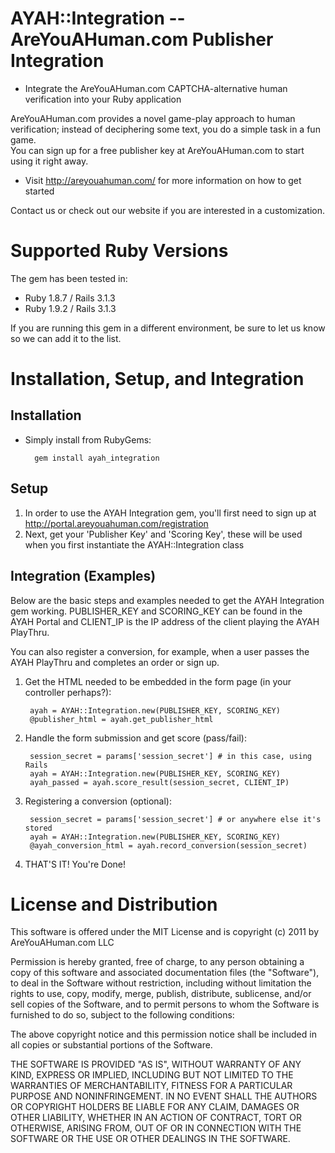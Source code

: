 # AYAH::Integration -- AreYouAHuman.com Publisher Integration

* Integrate the AreYouAHuman.com CAPTCHA-alternative human verification 
into your Ruby application

AreYouAHuman.com provides a novel game-play approach to human verification; 
instead of deciphering some text, you do a simple task in a fun game.  
You can sign up for a free publisher key at AreYouAHuman.com to start 
using it right away.  

* Visit http://areyouahuman.com/ for more information on how to get started

Contact us or check out our website if you are interested in a customization.

# Supported Ruby Versions

The gem has been tested in:

* Ruby 1.8.7 / Rails 3.1.3
* Ruby 1.9.2 / Rails 3.1.3

If you are running this gem in a different environment, be sure to let us 
know so we can add it to the list.

# Installation, Setup, and Integration

## Installation

* Simply install from RubyGems:
    
        gem install ayah_integration

## Setup

1. In order to use the AYAH Integration gem, you'll first need to sign up at 
http://portal.areyouahuman.com/registration
2. Next, get your 'Publisher Key' and 'Scoring Key', these will be used when 
you first instantiate the AYAH::Integration class
    
## Integration (Examples)

Below are the basic steps and examples needed to get the AYAH Integration gem working.
PUBLISHER\_KEY and SCORING\_KEY can be found in the AYAH Portal and CLIENT_IP is the IP 
address of the client playing the AYAH PlayThru.

You can also register a conversion, for example, when a user passes the AYAH PlayThru 
and completes an order or sign up.

1. Get the HTML needed to be embedded in the form page (in your controller perhaps?):
    
        ayah = AYAH::Integration.new(PUBLISHER_KEY, SCORING_KEY)
        @publisher_html = ayah.get_publisher_html
        
2. Handle the form submission and get score (pass/fail):

        session_secret = params['session_secret'] # in this case, using Rails
        ayah = AYAH::Integration.new(PUBLISHER_KEY, SCORING_KEY)
        ayah_passed = ayah.score_result(session_secret, CLIENT_IP)
    
3. Registering a conversion (optional):
    
        session_secret = params['session_secret'] # or anywhere else it's stored
        ayah = AYAH::Integration.new(PUBLISHER_KEY, SCORING_KEY)
        @ayah_conversion_html = ayah.record_conversion(session_secret)
    
4. THAT'S IT! You're Done!
    
# License and Distribution

This software is offered under the MIT License and is copyright (c) 2011 by AreYouAHuman.com LLC

Permission is hereby granted, free of charge, to any person obtaining a copy of this software and associated documentation files (the "Software"), to deal in the Software without restriction, including without limitation the rights to use, copy, modify, merge, publish, distribute, sublicense, and/or sell copies of the Software, and to permit persons to whom the Software is furnished to do so, subject to the following conditions:

The above copyright notice and this permission notice shall be included in all copies or substantial portions of the Software.

THE SOFTWARE IS PROVIDED "AS IS", WITHOUT WARRANTY OF ANY KIND, EXPRESS OR IMPLIED, INCLUDING BUT NOT LIMITED TO THE WARRANTIES OF MERCHANTABILITY, FITNESS FOR A PARTICULAR PURPOSE AND NONINFRINGEMENT. IN NO EVENT SHALL THE AUTHORS OR COPYRIGHT HOLDERS BE LIABLE FOR ANY CLAIM, DAMAGES OR OTHER LIABILITY, WHETHER IN AN ACTION OF CONTRACT, TORT OR OTHERWISE, ARISING FROM, OUT OF OR IN CONNECTION WITH THE SOFTWARE OR THE USE OR OTHER DEALINGS IN THE SOFTWARE.
